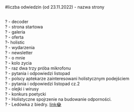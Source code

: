 #liczba odwiedzin (od 23.11.2022) - nazwa strony <br>&nbsp;<br>

<span id="baster0stats">?</span> - decoder <br>
<span id="baster1stats">?</span> - strona startowa <br>
<span id="baster2stats">?</span> - galeria <br>
<span id="baster3stats">?</span> - oferta <br>
<span id="baster4stats">?</span>- holistic <br>
<span id="baster5stats">?</span> - wydarzenia <br>
<span id="baster6stats">?</span> - newsletter <br>
<span id="baster7stats">?</span> - o mnie <br>
<span id="baster8stats">?</span> - kolo zycia <br>
<span id="baster9stats">?</span> - raz dwa trzy próba mikrofonu <br>
<span id="baster10stats">?</span> - pytania i odpowiedzi listopad <br>
<span id="baster11stats">?</span> - polscy aptekarze zainteresowani holistycznym podejściem <br>
<span id="baster12stats">?</span> - pytania i odpowiedzi listopad cz.2 <br>
<span id="baster13stats">?</span> - olejki i wirusy <br>
<span id="baster14stats">?</span> - konkurs poetycki<br>
<span id="baster15stats">?</span> - Holistyczne spojrzenie na budowanie odporności.<br>
<span id="baster16stats">?</span> - Ledówka z biedry. <a href="https://www.pharmabusters.pl/2023/02/27/ledowka-z-biedry.html">link😂</a> <br>



<script>
function licznikodw(koncowka) {
var xhr4 = new XMLHttpRequest();
var url4 = "https://uz.mobilnyfarmaceuta.pl/" + koncowka;
xhr4.open("POST", url4, true);
xhr4.setRequestHeader("Content-Type", "application/json; charset=utf-8");
xhr4.setRequestHeader("Data-Type", "json");

xhr4.onreadystatechange = function () {
    if (xhr4.readyState === 4 && xhr4.status === 200) {
        var json = JSON.parse(xhr4.responseText);
        var compare4 = json.info;
        document.getElementById(koncowka).innerHTML = compare4;
    }

}

var data4 = JSON.stringify('{"wtf": "logowanie"}');
xhr4.send(data4);


};

licznikodw("baster0stats"); 
licznikodw("baster1stats"); 
licznikodw("baster2stats"); 
licznikodw("baster3stats"); 
licznikodw("baster4stats"); 
licznikodw("baster5stats"); 
licznikodw("baster6stats"); 
licznikodw("baster7stats");
licznikodw("baster8stats"); 
licznikodw("baster9stats"); 
licznikodw("baster10stats"); 
licznikodw("baster11stats"); 
licznikodw("baster12stats"); 
licznikodw("baster13stats"); 
licznikodw("baster14stats"); 
licznikodw("baster15stats"); 
licznikodw("baster16stats");
  
</script>
